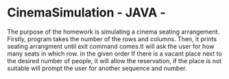 # CinemaSimulation - JAVA -
 
The purpose of the homework is simulating a  cinema seating arrangement. Firstly, program takes the number of the rows and columns.
Then, it prints seating arrangment  until exit command comes.It will ask the user for how many seats in which row. in the given order
If there is a vacant place next to the desired number of people, it will allow the reservation, if the place is not suitable
will prompt the user for another sequence and number.
 
